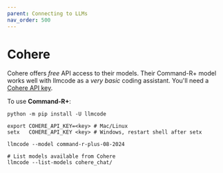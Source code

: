 ```yaml
---
parent: Connecting to LLMs
nav_order: 500
---
```


# Cohere

Cohere offers *free* API access to their models.
Their Command-R+ model works well with llmcode
as a *very basic* coding assistant.
You'll need a [Cohere API key](https://dashboard.cohere.com/welcome/login).

To use **Command-R+**:

```
python -m pip install -U llmcode

export COHERE_API_KEY=<key> # Mac/Linux
setx   COHERE_API_KEY <key> # Windows, restart shell after setx

llmcode --model command-r-plus-08-2024

# List models available from Cohere
llmcode --list-models cohere_chat/
```
